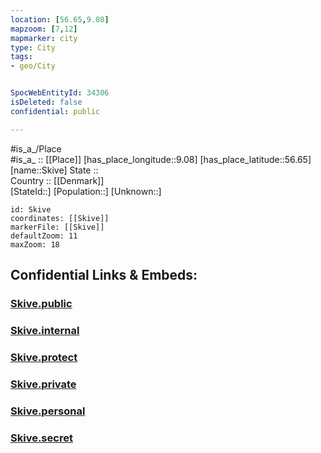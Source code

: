 ```yaml
---
location: [56.65,9.08] 
mapzoom: [7,12] 
mapmarker: city 
type: City
tags:
- geo/City


SpocWebEntityId: 34306
isDeleted: false
confidential: public

---
```

#is_a_/Place  
#is_a_ :: [[Place]] 
[has_place_longitude::9.08] 
[has_place_latitude::56.65] 
[name::Skive] 
State ::  
Country :: [[Denmark]]  
[StateId::] 
[Population::] 
[Unknown::] 


```leaflet
id: Skive
coordinates: [[Skive]] 
markerFile: [[Skive]] 
defaultZoom: 11 
maxZoom: 18
```


## Confidential Links & Embeds: 

### [Skive.public](/_public/\Earth\Continent\Europe\Europe~North\Denmark\Regions~Denmark\Midtjylland\CitySkive.public.md) 

### [Skive.internal](/_internal/\Earth\Continent\Europe\Europe~North\Denmark\Regions~Denmark\Midtjylland\CitySkive.internal.md) 

### [Skive.protect](/_protect/\Earth\Continent\Europe\Europe~North\Denmark\Regions~Denmark\Midtjylland\CitySkive.protect.md) 

### [Skive.private](/_private/\Earth\Continent\Europe\Europe~North\Denmark\Regions~Denmark\Midtjylland\CitySkive.private.md) 

### [Skive.personal](/_personal/\Earth\Continent\Europe\Europe~North\Denmark\Regions~Denmark\Midtjylland\CitySkive.personal.md) 

### [Skive.secret](/_secret/\Earth\Continent\Europe\Europe~North\Denmark\Regions~Denmark\Midtjylland\CitySkive.secret.md)

